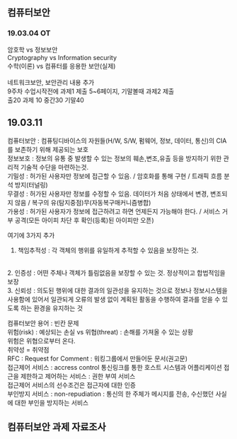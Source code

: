 ## 컴퓨터보안

### 19.03.04  OT
암호학 vs 정보보안 <br>
Cryptography vs Information security <br>
수학(이론) vs 컴퓨터를 응용한 보안(실제) <br>
<br>
네트워크보안, 보안관리 내용 추가<br>
9주차 수업시작전에 과제1 제출 5~6페이지, 기말볼때 과제2 제출<br>
출20 과제 10 중간30 기말40

## 19.03.11
컴퓨터보안 : 컴퓨팅디바이스의 자원들(H/W, S/W, 펌웨어, 정보, 데이터, 통신)의 CIA를 보존하기 위해 제공되는 보호
<br>
정보보호 : 정보의 유통 중 발생할 수 있는 정보의 훼손,변조,유출 등을 방지하기 위한 관리적 기술적 수단을 마련하는것.
<br>
기밀성 : 허가된 사용자만 정보에 접근할 수 있음. / 암호화를 통해 구현 / 트래픽 흐름 분석 방지(터널링)
<br>
무결성 : 허가된 사용자만 정보를 수정할 수 있음. 데이터가 처음 상태에서 변경, 변조되지 않음 / 복구의 유(탐지중점)무(자동복구매커니즘병합)
<br>
가용성 : 허가된 사용자가 정보에 접근하려고 하면 언제든지 가능해야 한다. / 서비스 거부 공격(모든 아이피 차단 후 확인(등록)된 아이피만 오픈)
<br>

여기에 3가지 추가 
<br>
1. 책임추적성 : 각 객체의 행위를 유일하게 추적할 수 있음을 보장하는 것.
<br>
2. 인증성 : 어떤 주체나 객체가 틀림없음을 보장할 수 있는 것. 정상적이고 합법적임을 보장
<br>
3. 신뢰성 : 의도된 행위에 대한 결과의 일관성을 유지하는 것으로 정보나 정보시스템을 사용함에 있어서 일관되게 오류의 발생 없이 계획된 활동을 수행하여 결과를 얻을 수 있도록 하는 환경을 유지하는 것
<br>

컴퓨터보안 용어 : 빈칸 문제
<br>
위험(risk) : 예상되는 손실 vs 위협(threat) : 손해를 가져올 수 있는 상황
<br>
위험은 위협으로부터 온다.
<br>
취약성 = 취약점
<br>
RFC : Request for Comment : 워킹그룹에서 만들어둔 문서(권고문)<br>
접근제어 서비스 : accress control  통신링크를 통한 호스트 시스템과 어플리케이션 접근을 제한하고 제어하는 서비스 : 권한 부여 서비스
<br>
접근제어 서비스의 선수조건은 접근자에 대한 인증
<br>
부인방지 서비스 : non-repudiation : 통신의 한 주체가 메시지를 전송, 수신했던 사실에 대한 부인을 방지하는 서비스
<br>


## 컴퓨터보안 과제 자료조사

